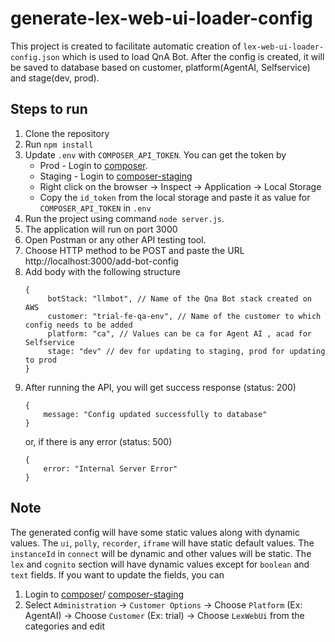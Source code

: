 # generate-lex-web-ui-loader-config
This project is created to facilitate automatic creation of `lex-web-ui-loader-config.json` which is used to load QnA Bot. After the config is created, it will be saved to database based on customer, platform(AgentAI, Selfservice) and stage(dev, prod).

## Steps to run
1. Clone the repository
2. Run `npm install`
3. Update `.env` with `COMPOSER_API_TOKEN`. You can get the token by
   - Prod - Login to [composer](https://composer.devicebits.com).
   - Staging - Login to [composer-staging](https://composer-staging.devicebits.com) 
   - Right click on the browser -> Inspect -> Application -> Local Storage
   - Copy the `id_token` from the local storage and paste it as value for `COMPOSER_API_TOKEN` in `.env`
4. Run the project using command `node server.js`.
5. The application will run on port 3000
6. Open Postman or any other API testing tool.
7. Choose HTTP method to be POST and paste the URL http://localhost:3000/add-bot-config
8. Add body with the following structure
   ```jsonc
   {
        botStack: "llmbot", // Name of the Qna Bot stack created on AWS
        customer: "trial-fe-qa-env", // Name of the customer to which config needs to be added
        platform: "ca", // Values can be ca for Agent AI , acad for Selfservice
        stage: "dev" // dev for updating to staging, prod for updating to prod
   }
   ```
10. After running the API, you will get success response (status: 200)
    ```jsonc
    {
        message: "Config updated successfully to database"
    }
    ```
    or, if there is any error (status: 500)
    ```jsonc
    {
        error: "Internal Server Error"
    }
    ```

## Note
The generated config will have some static values along with dynamic values. The `ui`, `polly`, `recorder`, `iframe` will have static default values. The `instanceId` in `connect` will be dynamic and other values will be static. The `lex` and `cognito` section will have dynamic values except for `boolean` and `text` fields. If you want to update the fields, you can 
1. Login to [composer](https://composer.devicebits.com)/ [composer-staging](https://composer-staging.devicebits.com) 
2. Select `Administration` -> `Customer Options` -> Choose `Platform` (Ex: AgentAI) -> Choose `Customer` (Ex: trial) -> Choose `LexWebUi` from the categories and edit

